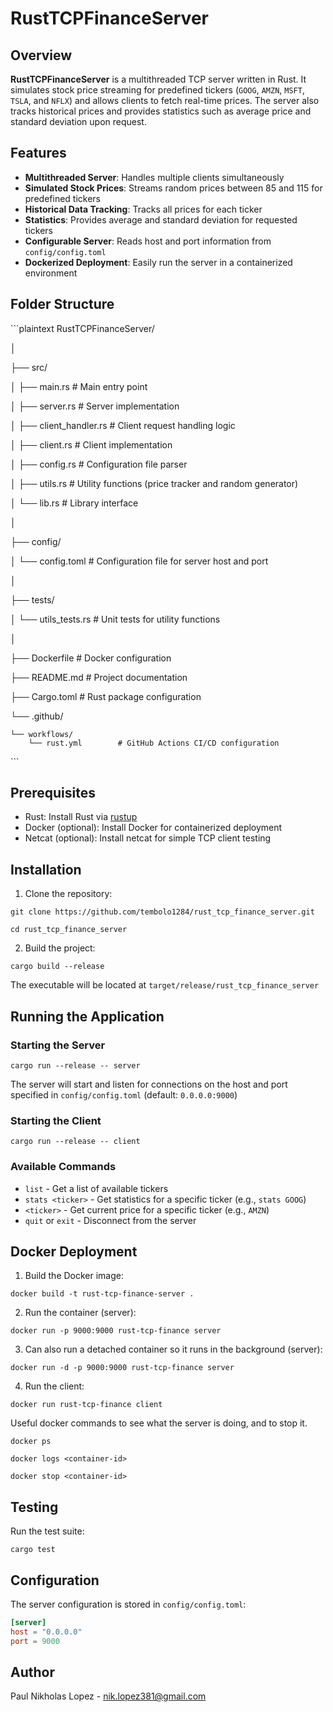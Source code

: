 # RustTCPFinanceServer

## Overview
**RustTCPFinanceServer** is a multithreaded TCP server written in Rust. It simulates stock price streaming for predefined tickers (`GOOG`, `AMZN`, `MSFT`, `TSLA`, and `NFLX`) and allows clients to fetch real-time prices. The server also tracks historical prices and provides statistics such as average price and standard deviation upon request.

## Features
- **Multithreaded Server**: Handles multiple clients simultaneously
- **Simulated Stock Prices**: Streams random prices between 85 and 115 for predefined tickers
- **Historical Data Tracking**: Tracks all prices for each ticker
- **Statistics**: Provides average and standard deviation for requested tickers
- **Configurable Server**: Reads host and port information from `config/config.toml`
- **Dockerized Deployment**: Easily run the server in a containerized environment

## Folder Structure
\```plaintext
RustTCPFinanceServer/

│

├── src/

│   ├── main.rs              # Main entry point

│   ├── server.rs            # Server implementation

│   ├── client_handler.rs    # Client request handling logic

│   ├── client.rs            # Client implementation

│   ├── config.rs            # Configuration file parser

│   ├── utils.rs             # Utility functions (price tracker and random generator)

│   └── lib.rs               # Library interface

│

├── config/

│   └── config.toml          # Configuration file for server host and port

│

├── tests/

│   └── utils_tests.rs       # Unit tests for utility functions

│

├── Dockerfile               # Docker configuration

├── README.md               # Project documentation

├── Cargo.toml              # Rust package configuration

└── .github/

    └── workflows/
        └── rust.yml        # GitHub Actions CI/CD configuration
\```

## Prerequisites
- Rust: Install Rust via [rustup](https://rustup.rs/)
- Docker (optional): Install Docker for containerized deployment
- Netcat (optional): Install netcat for simple TCP client testing

## Installation

1. Clone the repository:
```
git clone https://github.com/tembolo1284/rust_tcp_finance_server.git

cd rust_tcp_finance_server
```

2. Build the project:
```
cargo build --release
```

The executable will be located at `target/release/rust_tcp_finance_server`

## Running the Application

### Starting the Server
```
cargo run --release -- server
```

The server will start and listen for connections on the host and port specified in `config/config.toml` (default: `0.0.0.0:9000`)

### Starting the Client
```
cargo run --release -- client
```

### Available Commands
- `list` - Get a list of available tickers
- `stats <ticker>` - Get statistics for a specific ticker (e.g., `stats GOOG`)
- `<ticker>` - Get current price for a specific ticker (e.g., `AMZN`)
- `quit` or `exit` - Disconnect from the server

## Docker Deployment

1. Build the Docker image:
```
docker build -t rust-tcp-finance-server .
```

2. Run the container (server):
```
docker run -p 9000:9000 rust-tcp-finance server
```
3. Can also run a detached container so it runs in the background (server):

```
docker run -d -p 9000:9000 rust-tcp-finance server

```

4. Run the client:

```
docker run rust-tcp-finance client
```

Useful docker commands to see what the server is doing, and to stop it.

```
docker ps

docker logs <container-id>

docker stop <container-id>

```
## Testing

Run the test suite:
```
cargo test
```

## Configuration

The server configuration is stored in `config/config.toml`:
```toml
[server]
host = "0.0.0.0"
port = 9000
```

## Author

Paul Nikholas Lopez - [nik.lopez381@gmail.com](mailto:nik.lopez381@gmail.com)

